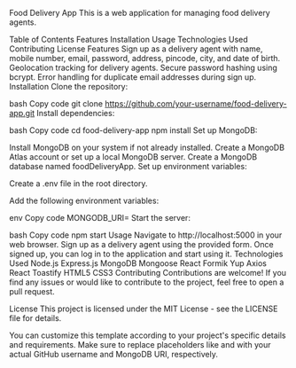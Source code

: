 Food Delivery App
This is a web application for managing food delivery agents.

Table of Contents
Features
Installation
Usage
Technologies Used
Contributing
License
Features
Sign up as a delivery agent with name, mobile number, email, password, address, pincode, city, and date of birth.
Geolocation tracking for delivery agents.
Secure password hashing using bcrypt.
Error handling for duplicate email addresses during sign up.
Installation
Clone the repository:

bash
Copy code
git clone https://github.com/your-username/food-delivery-app.git
Install dependencies:

bash
Copy code
cd food-delivery-app
npm install
Set up MongoDB:

Install MongoDB on your system if not already installed.
Create a MongoDB Atlas account or set up a local MongoDB server.
Create a MongoDB database named foodDeliveryApp.
Set up environment variables:

Create a .env file in the root directory.

Add the following environment variables:

env
Copy code
MONGODB_URI=<your-mongodb-uri>
Start the server:

bash
Copy code
npm start
Usage
Navigate to http://localhost:5000 in your web browser.
Sign up as a delivery agent using the provided form.
Once signed up, you can log in to the application and start using it.
Technologies Used
Node.js
Express.js
MongoDB
Mongoose
React
Formik
Yup
Axios
React Toastify
HTML5
CSS3
Contributing
Contributions are welcome! If you find any issues or would like to contribute to the project, feel free to open a pull request.

License
This project is licensed under the MIT License - see the LICENSE file for details.

You can customize this template according to your project's specific details and requirements. Make sure to replace placeholders like <your-username> and <your-mongodb-uri> with your actual GitHub username and MongoDB URI, respectively.